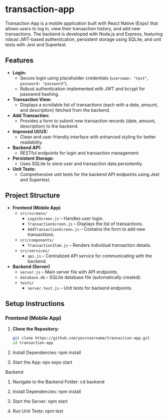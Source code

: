 # transaction-app

Transaction App is a mobile application built with React Native (Expo) that allows users to log in, view their transaction history, and add new transactions. The backend is developed with Node.js and Express, featuring robust JWT-based authentication, persistent storage using SQLite, and unit tests with Jest and Supertest.

## Features

- **Login:**  
  - Secure login using placeholder credentials (`username: "test"`, `password: "password"`).
  - Robust authentication implemented with JWT and bcrypt for password hashing.
- **Transaction View:**  
  - Displays a scrollable list of transactions (each with a date, amount, and description) fetched from the backend.
- **Add Transaction:**  
  - Provides a form to submit new transaction records (date, amount, description) to the backend.
- **Improved UI/UX:**  
  - Clean and user-friendly interface with enhanced styling for better readability.
- **Backend API:**  
  - RESTful endpoints for login and transaction management.
- **Persistent Storage:**  
  - Uses SQLite to store user and transaction data persistently.
- **Unit Tests:**  
  - Comprehensive unit tests for the backend API endpoints using Jest and Supertest.

## Project Structure

- **Frontend (Mobile App)**
  - `src/screens/`  
    - `LoginScreen.js` – Handles user login.
    - `TransactionScreen.js` – Displays the list of transactions.
    - `AddTransactionScreen.js` – Contains the form to add new transactions.
  - `src/components/`
    - `TransactionItem.js` – Renders individual transaction details.
  - `src/services/`
    - `api.js` – Centralized API service for communicating with the backend.
- **Backend (Server)**
  - `server.js` – Main server file with API endpoints.
  - `database.db` – SQLite database file (automatically created).
  - `tests/`
    - `server.test.js` – Unit tests for backend endpoints.

## Setup Instructions

### Frontend (Mobile App)

1. **Clone the Repository:**
   ```bash
   git clone https://github.com/yourusername/transaction-app.git
   cd transaction-app
   
2. Install Dependencies:
  npm install

3. Start the App:
   npx expo start



Backend
1. Navigate to the Backend Folder:
  cd backend

2. Install Dependencies:
   npm install

3. Start the Server:
   npm start

4. Run Unit Tests:
   npm test
